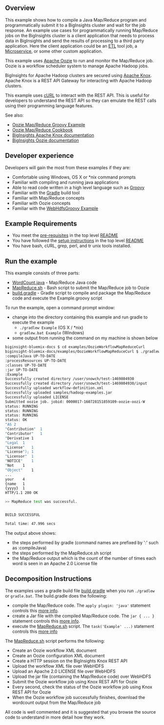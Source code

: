 ## Overview

This example shows how to compile a Java Map/Reduce program and programmatically submit it to a BigInsights cluster and wait for the job response.  An example use cases for programmatically running Map/Reduce jobs on the BigInsights cluster is a client application that needs to process data in BigInsights and send the results of processing to a third party application.  Here the client application could be an [ETL](https://en.wikipedia.org/wiki/Extract,_transform,_load) tool job, a [Microservice](https://en.wikipedia.org/wiki/Microservices), or some other custom application. 

This example uses [Apache Oozie](https://oozie.apache.org/) to run and monitor the Map/Reduce job.  Oozie is a workflow scheduler system to manage Apache Hadoop jobs.

BigInsights for Apache Hadoop clusters are secured using [Apache Knox](https://knox.apache.org/).  Apache Knox is a REST API Gateway for interacting with Apache Hadoop clusters.  

This example uses [cURL](https://curl.haxx.se/) to interact with the REST API. This is useful for developers to understand the REST API so they can emulate the REST calls using their programming language features.

See also:

- [Oozie Map/Reduce Groovy Example](../OozieWorkflowMapReduceGroovy/README.md)
- [Oozie Map/Reduce Cookbook](https://cwiki.apache.org/confluence/display/OOZIE/Map+Reduce+Cookbook)
- [BigInsights Apache Knox documentation](https://www.ibm.com/support/knowledgecenter/en/SSPT3X_4.2.0/com.ibm.swg.im.infosphere.biginsights.admin.doc/doc/knox_overview.html)
- [BigInsights Oozie documentation](https://www.ibm.com/support/knowledgecenter/SSPT3X_4.2.0/com.ibm.swg.im.infosphere.biginsights.product.doc/doc/bi_oozie.html)

## Developer experience

Developers will gain the most from these examples if they are:

- Comfortable using Windows, OS X or *nix command prompts
- Familiar with compiling and running java applications
- Able to read code written in a high level language such as [Groovy](http://www.groovy-lang.org/)
- Familiar with the [Gradle](https://gradle.org/) build tool
- Familiar with Map/Reduce concepts
- Familiar with Oozie concepts
- Familiar with the [WebHdfsGroovy Example](../WebHdfsGroovy)

## Example Requirements

- You meet the [pre-requisites](../../README.md#pre-requisites) in the top level [README](../../README.md)
- You have followed the [setup instructions](../../README.md#setup-instructions) in the top level [README](../../README.md)
- You have bash, cURL, grep, perl, and tr unix tools installed.

## Run the example

This example consists of three parts:

- [WordCount.java](./src/main/java/org/apache/hadoop/examples/WordCount.java) - Map/Reduce Java code
- [MapReduce.sh](./MapReduce.sh) - Bash script to submit the Map/Reduce job to Oozie
- [build.gradle](./build.gradle) - Gradle script to compile and package the Map/Reduce code and execute the Example.groovy script 

To run the example, open a command prompt window:

   - change into the directory containing this example and run gradle to execute the example
      - `./gradlew Example` (OS X / *nix)
      - `gradlew.bat Example` (Windows)
   - some output from running the command on my machine is shown below 

```bash
biginsight-bluemix-docs $ cd examples/OozieWorkflowMapReduceCurl
biginsight-bluemix-docs/examples/OozieWorkflowMapReduceCurl $ ./gradlew Example
:compileJava UP-TO-DATE
:processResources UP-TO-DATE
:classes UP-TO-DATE
:jar UP-TO-DATE
:Example
Successfully created directory /user/snowch/test-1469804930
Successfully created directory /user/snowch/test-1469804930/input
Successfully uploaded workflow-definition.xml
Successfully uploaded samples/hadoop-examples.jar
Successfully uploaded LICENSE
Submitted oozie job. jobid: 0000017-160728151859109-oozie-oozi-W
status: RUNNING
status: RUNNING
status: RUNNING
status: OK
"AS 2
"Contribution"  1
"Contributor"   1
"Derivative 1
"Legal  1
"License"   1
"License"); 1
"Licensor"  1
"NOTICE"    1
"Not    1
"Object"    1
...
your    4
{name   1
{yyyy}  1
HTTP/1.1 200 OK

>> MapReduce test was successful.


BUILD SUCCESSFUL

Total time: 47.996 secs
```

The output above shows:

- the steps performed by gradle (command names are prefixed by ':' such as :compileJava) 
- the steps performed by the MapReduce.sh script 
- the Map/Reduce output which is the count of the number of times each word is seen in an Apache 2.0 License file
 
## Decomposition Instructions

The examples uses a gradle build file [build.gradle](./build.gradle) when you run `./gradlew` or `gradle.bat`.  The build.gradle does the following:

- compile the Map/Reduce code.  The `apply plugin: 'java'` statement controls this [more info](https://docs.gradle.org/current/userguide/java_plugin.html).
- create a Jar file with the compiled Map/Reduce code.  The `jar { ... }` statement controls this [more info](https://docs.gradle.org/current/dsl/org.gradle.api.tasks.bundling.Jar.html).
- execute the [MapReduce.sh](./MapReduce.sh) script.  The `task('Example' ...)` statement controls this [more info](https://docs.gradle.org/current/dsl/org.gradle.api.tasks.Exec.html)

The [MapReduce.sh](./MapReduce.sh) script performs the following:

- Create an Oozie workflow XML document
- Create an Oozie configuration XML document
- Create a HTTP session on the BigInsights Knox REST API 
- Upload the workflow XML file over WebHDFS
- Upload an Apache 2.0 LICENSE file over WebHDFS
- Upload the jar file (containing the Map/Reduce code) over WebHDFS
- Submit the Oozie workflow job using Knox REST API for Oozie
- Every second, check the status of the Oozie workflow job using Knox REST API for Oozie
- When the Oozie workflow job successfully finishes, download the wordcount output from the Map/Reduce job

All code is well commented and it is suggested that you browse the source code to understand in more detail how they work.


